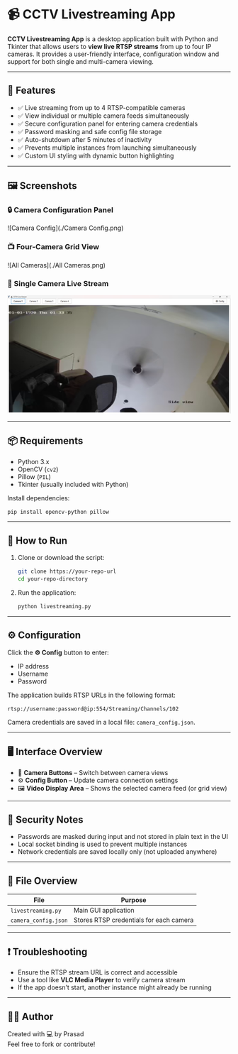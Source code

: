 # 📹 CCTV Livestreaming App

**CCTV Livestreaming App** is a desktop application built with Python and Tkinter that allows users to **view live RTSP streams** from up to four IP cameras. It provides a user-friendly interface, configuration window and support for both single and multi-camera viewing.

---

## 🧰 Features

- ✅ Live streaming from up to 4 RTSP-compatible cameras  
- ✅ View individual or multiple camera feeds simultaneously  
- ✅ Secure configuration panel for entering camera credentials  
- ✅ Password masking and safe config file storage  
- ✅ Auto-shutdown after 5 minutes of inactivity  
- ✅ Prevents multiple instances from launching simultaneously  
- ✅ Custom UI styling with dynamic button highlighting  

---

## 🖼️ Screenshots

### 🔒 Camera Configuration Panel
![Camera Config](./Camera Config.png)

### 📺 Four-Camera Grid View
![All Cameras](./All Cameras.png)

### 🔁 Single Camera Live Stream
![Camera 1 View](./Camera1.png)

---

## 📦 Requirements

- Python 3.x  
- OpenCV (`cv2`)  
- Pillow (`PIL`)  
- Tkinter (usually included with Python)

Install dependencies:

```bash
pip install opencv-python pillow
```

---

## 🚀 How to Run

1. Clone or download the script:
   ```bash
   git clone https://your-repo-url
   cd your-repo-directory
   ```

2. Run the application:
   ```bash
   python livestreaming.py
   ```

---

## ⚙️ Configuration

Click the **⚙️ Config** button to enter:
- IP address
- Username
- Password

The application builds RTSP URLs in the following format:

```
rtsp://username:password@ip:554/Streaming/Channels/102
```

Camera credentials are saved in a local file: `camera_config.json`.

---

## 🖥️ Interface Overview

- 🔘 **Camera Buttons** – Switch between camera views  
- ⚙️ **Config Button** – Update camera connection settings  
- 🖼️ **Video Display Area** – Shows the selected camera feed (or grid view)

---

## 🔐 Security Notes

- Passwords are masked during input and not stored in plain text in the UI  
- Local socket binding is used to prevent multiple instances  
- Network credentials are saved locally only (not uploaded anywhere)

---

## 📁 File Overview

| File                | Purpose                                  |
|---------------------|-------------------------------------------|
| `livestreaming.py`  | Main GUI application                      |
| `camera_config.json`| Stores RTSP credentials for each camera   |

---

## ❗ Troubleshooting

- Ensure the RTSP stream URL is correct and accessible  
- Use a tool like **VLC Media Player** to verify camera stream  
- If the app doesn’t start, another instance might already be running

---

## 🙋‍♂️ Author

Created with 💻 by Prasad  
Feel free to fork or contribute!
